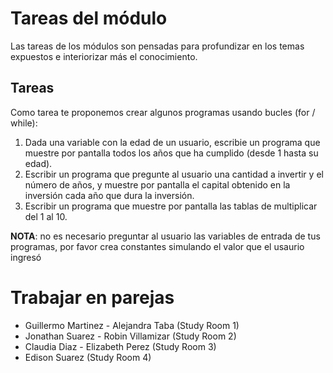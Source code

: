 # Tareas del módulo

Las tareas de los módulos son pensadas para profundizar en los temas expuestos e interiorizar más el conocimiento. 

## Tareas

Como tarea te proponemos crear algunos programas usando bucles (for / while):

1. Dada una variable con la edad de un usuario, escribie un programa que  muestre por pantalla todos los años que ha cumplido (desde 1 hasta su edad).
2. Escribir un programa que pregunte al usuario una cantidad a invertir y el número de años, y muestre por pantalla el capital obtenido en la inversión cada año que dura la inversión. 
3. Escribir un programa que muestre por pantalla las tablas de multiplicar del 1 al 10.

**NOTA**: no es necesario preguntar al usuario las variables de entrada de tus programas, por favor crea constantes simulando el valor que el usaurio ingresó

# Trabajar en parejas
  - Guillermo Martinez - Alejandra Taba (Study Room 1)
  - Jonathan Suarez - Robin Villamizar (Study Room 2)
  - Claudia Diaz - Elizabeth Perez (Study Room 3)
  - Edison Suarez (Study Room 4)